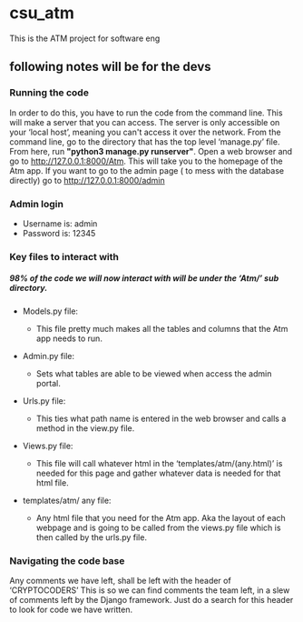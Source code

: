# csu_atm
This is the ATM project for software eng

## **following notes will be for the devs**


### Running the code
In order to do this, you have to run the code from the command line. This will make a server that you can access. The server is only accessible on your ‘local host’, meaning you can't access it over the network. From the command line, go to the directory that has the top level ‘manage.py’ file. From here, run **"python3 manage.py runserver"**. Open a web browser and go to http://127.0.0.1:8000/Atm. This will take you to the homepage of the Atm app. If you want to go to the admin page ( to mess with the database directly) go to http://127.0.0.1:8000/admin


### Admin login
- Username is: admin
- Password is: 12345


### Key files to interact with

##### 98% of the code we will now interact with will be under the ‘Atm/’ sub directory.


- Models.py file:
  - This file pretty much makes all the tables and columns that the Atm app needs to run.

- Admin.py file:
  - Sets what tables are able to be viewed when access the admin portal.

- Urls.py file:
  - This ties what path name is entered in the web browser and calls a method in the view.py file.

- Views.py file:
  - This file will call whatever html in the ‘templates/atm/(any.html)’ is needed for this page and gather whatever data is needed for that html file.

- templates/atm/ any file:
  - Any html file that you need for the Atm app. Aka the layout of each webpage and is going to be called from the views.py file which is then called by the urls.py file.


### Navigating the code base
Any comments we have left, shall be left with the header of ‘CRYPTOCODERS’
This is so we can find comments the team left, in a slew of comments left by the Django framework. Just do a search for this header to look for code we have written.

